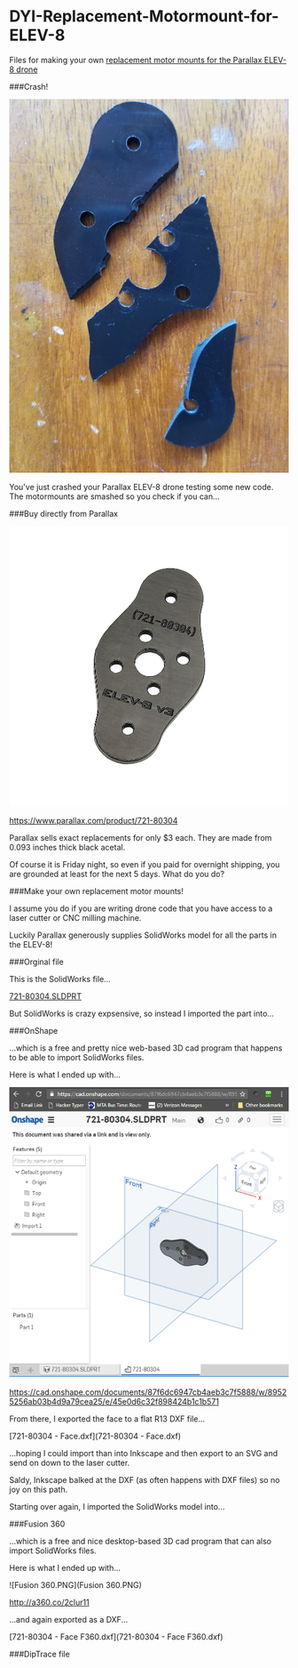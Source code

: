 # DYI-Replacement-Motormount-for-ELEV-8
Files for making your own [replacement motor mounts for the Parallax ELEV-8 drone](https://www.parallax.com/product/721-80304)

###Crash!

![smashed mount](smashed.jpg)

You've just crashed your Parallax ELEV-8 drone testing some new code. The motormounts are smashed so you check if you can...

###Buy directly from Parallax

![721-80304.png](721-80304.png)

https://www.parallax.com/product/721-80304

Parallax sells exact replacements for only $3 each. They are made from 0.093 inches thick black acetal.

Of course it is Friday night, so even 
if you paid for overnight shipping, you are grounded at least for the next 5 days. What do you do?

###Make your own replacement motor mounts!

I assume you do if you are writing drone code that you have access to a laser cutter or CNC milling machine. 

Luckily Parallax generously supplies SolidWorks model for all the parts in the ELEV-8!

###Orginal file

This is the SolidWorks file...

[721-80304.SLDPRT](721-80304.SLDPRT)

But SolidWorks is crazy expsensive, so instead I imported the part into...

###OnShape

...which is a free and pretty nice web-based 3D cad program that happens to be able to import SolidWorks files. 

Here is what I ended up with...

![OnShape](OnShape.png)

https://cad.onshape.com/documents/87f6dc6947cb4aeb3c7f5888/w/89525256ab03b4d9a79cea25/e/45e0d6c32f898424b1c1b571

From there, I exported the face to a flat R13 DXF file...

[721-80304 - Face.dxf](721-80304 - Face.dxf)

...hoping I could import than into Inkscape and then export to an SVG and send on down to the laser cutter. 

Saldy, Inkscape balked at the DXF (as often happens with DXF files) so no joy on this path.

Starting over again, I imported the SolidWorks model into...

###Fusion 360 

...which is a free and nice desktop-based 3D cad program that can also import SolidWorks files.

Here is what I ended up with...

![Fusion 360.PNG](Fusion 360.PNG)

http://a360.co/2clur11

...and again exported as a DXF...

[721-80304 - Face F360.dxf](721-80304 - Face F360.dxf)





###DipTrace file






